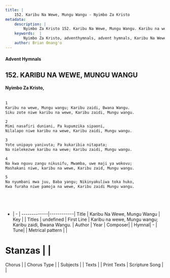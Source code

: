 ```yaml
---
title: |
    152. Karibu Na Wewe, Mungu Wangu - Nyimbo Za Kristo
metadata:
    description: |
        Nyimbo Za Kristo 152. Karibu Na Wewe, Mungu Wangu. Karibu na wewe, Mungu wangu; Karibu zaidi, Bwana Wangu. Siku zote niwe karibu na wewe, Karibu zaidi, Mungu wangu.  
    keywords:  |
        Nyimbo Za Kristo, adventhymnals, advent hymnals, Karibu Na Wewe, Mungu Wangu, Karibu na wewe, Mungu wangu; Karibu zaidi, Bwana Wangu.. 
    author: Brian Onang'o
---
```


#### Advent Hymnals
## 152. KARIBU NA WEWE, MUNGU WANGU
####  Nyimbo Za Kristo,

```txt

1
Karibu na wewe, Mungu wangu; Karibu zaidi, Bwana Wangu.
Siku zote niwe karibu na wewe, Karibu zaidi, Mungu wangu.

2
Mimi nasafiri duniani, Pa kupumzika sipaoni,
Nilalapo niwe karibu na wewe, Karibu zaidi, Mungu wangu.

3
Yote unipayo yanivuta; Pa kukaribia nitapata;
Na nielekezwe karibu na wewe; Karibu zaidi, Mungu wangu.

4
Na kwa nguvu zangu nikusifu, Mwamba, uwe maji ya wokovu;
Mashakani niwe, karibu na wewe, Karibu zaid, Mungu wangu.

5
Na nyumbani mwa juu, Baba yangu; Nikinyakuliwa toka huko,
Kwa furaha niwe pamoja na wewe, Karibu zaidi Mungu wangu.






```

- |   -  |
-------------|------------|
Title | Karibu Na Wewe, Mungu Wangu |
Key |  |
Titles | undefined |
First Line | Karibu na wewe, Mungu wangu; Karibu zaidi, Bwana Wangu. |
Author | 
Year | 
Composer| |
Hymnal|  - |
Tune|  |
Metrical pattern | |
# Stanzas |  |
Chorus |  |
Chorus Type |  |
Subjects | |
Texts |  |
Print Texts | 
Scripture Song |  |
    
